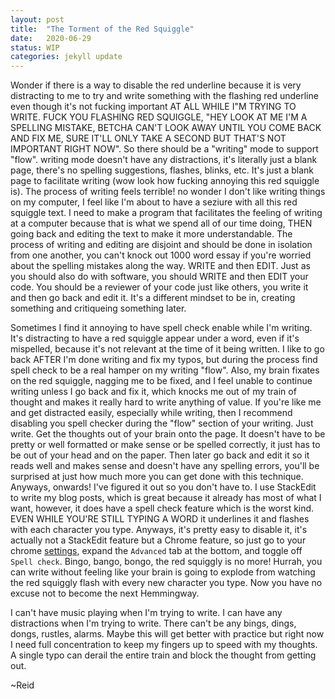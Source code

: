 ```yaml
---
layout: post
title:  "The Torment of the Red Squiggle"
date:   2020-06-29
status: WIP
categories: jekyll update 
--- 
```



Wonder if there is a way to disable the red underline because it is very distracting to me to try and write something with the flashing red underline even though it's not fucking important AT ALL WHILE I"M TRYING TO WRITE. FUCK YOU FLASHING RED SQUIGGLE, "HEY LOOK AT ME I'M A SPELLING MISTAKE, BETCHA CAN'T LOOK AWAY UNTIL YOU COME BACK AND FIX ME, SURE IT'LL ONLY TAKE A SECOND BUT THAT'S NOT IMPORTANT RIGHT NOW".  So there should be a "writing" mode to support "flow".  writing mode doesn't have any distractions, it's literally just a blank page, there's no spelling suggestions, flashes, blinks, etc.  It's just a blank page to facilitate writing (wow look how fucking annoying this red squiggle is).  The process of writing feels terrible! no wonder I don't like writing things on my computer, I feel like I'm about to have a seziure with all this red squiggle text.  I need to make a program that facilitates the feeling of writing at a computer because that is what we spend all of our time doing, THEN going back and editing the text to make it more understandable.  The process of writing and editing are disjoint and should be done in isolation from one another, you can't knock out 1000 word essay if you're worried about the spelling mistakes along the way.  WRITE and then EDIT. Just as you should also do with software, you should WRITE and then EDIT your code.  You should be a reviewer of your code just like others, you write it and then go back and edit it.  It's a different mindset to be in, creating something and critiqueing something later.

Sometimes I find it annoying to have spell check enable while I'm writing.  It's distracting to have a red squiggle appear under a word, even if it's mispelled, because it's not relevant at the time of it being written.  I like to go back AFTER I'm done writing and fix my typos, but during the process find spell check to be a real hamper on my writing "flow".  Also, my brain fixates on the red squiggle, nagging me to be fixed, and I feel unable to continue writing unless I go back and fix it, which knocks me out of my train of thought and makes it really hard to write anything of value.  If you're like me and get distracted easily, especially while writing, then I recommend disabling you spell checker during the "flow" section of your writing. Just write.  Get the thoughts out of your brain onto the page.  It doesn't have to be pretty or well formatted or make sense or be spelled correctly, it just has to be out of your head and on the paper.  Then later go back and edit it so it reads well and makes sense and doesn't have any spelling errors, you'll be surprised at just how much more you can get done with this technique. Anyways, onwards! I've figured it out so you don't have to.  I use StackEdit to write my blog posts, which is great because it already has most of what I want, however, it does have a spell check feature which is the worst kind.  EVEN WHILE YOU'RE STILL TYPING A WORD it underlines it and flashes with each character you type.  Anyways, it's pretty easy to disable it, it's actually not a StackEdit feature but a Chrome feature, so just go to your chrome [settings](chrome://settings/languages), expand the `Advanced` tab at the bottom, and toggle off `Spell check`.  Bingo, bango, bongo, the red squiggly is no more! Hurrah, you can write without feeling like your brain is going to explode from watching the red squiggly flash with every new character you type. Now you have no excuse not to become the next Hemmingway.

 I can't have music playing when I'm trying to write. I can have any distractions when I'm trying to write.  There can't be any bings, dings, dongs, rustles, alarms.  Maybe this will get better with practice but right now I need full concentration to keep my fingers up to speed with my thoughts.  A single typo can derail the entire train and block the thought from getting out. 

~Reid
<!--stackedit_data:
eyJoaXN0b3J5IjpbMTgyODA2ODczOCwtMTkyMjA5MDc0NiwtOD
E2Nzk3NzMwLC01MDI4NjI1NDhdfQ==
-->